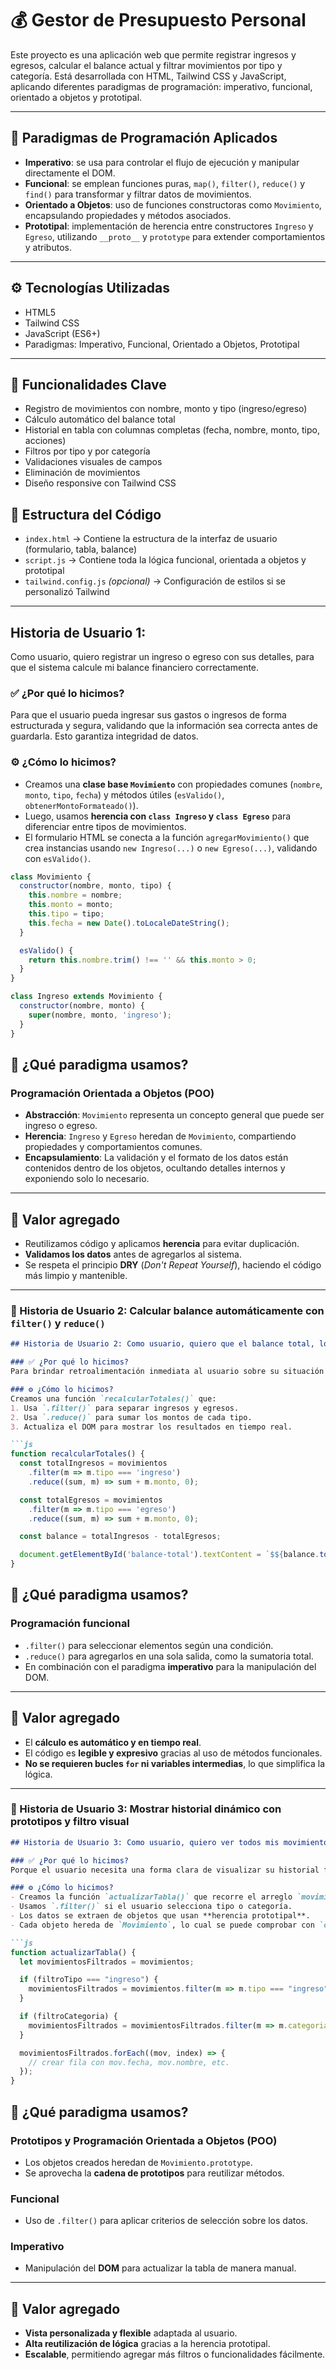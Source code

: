 # 💰 Gestor de Presupuesto Personal

Este proyecto es una aplicación web que permite registrar ingresos y egresos, calcular el balance actual y filtrar movimientos por tipo y categoría. Está desarrollada con HTML, Tailwind CSS y JavaScript, aplicando diferentes paradigmas de programación: imperativo, funcional, orientado a objetos y prototipal.

---

## 🧠 Paradigmas de Programación Aplicados

- **Imperativo**: se usa para controlar el flujo de ejecución y manipular directamente el DOM.
- **Funcional**: se emplean funciones puras, `map()`, `filter()`, `reduce()` y `find()` para transformar y filtrar datos de movimientos.
- **Orientado a Objetos**: uso de funciones constructoras como `Movimiento`, encapsulando propiedades y métodos asociados.
- **Prototipal**: implementación de herencia entre constructores `Ingreso` y `Egreso`, utilizando `__proto__` y `prototype` para extender comportamientos y atributos.

---

## ⚙️ Tecnologías Utilizadas

- HTML5
- Tailwind CSS
- JavaScript (ES6+)
- Paradigmas: Imperativo, Funcional, Orientado a Objetos, Prototipal

---

## 🧪 Funcionalidades Clave

- Registro de movimientos con nombre, monto y tipo (ingreso/egreso)
- Cálculo automático del balance total
- Historial en tabla con columnas completas (fecha, nombre, monto, tipo, acciones)
- Filtros por tipo y por categoría
- Validaciones visuales de campos
- Eliminación de movimientos
- Diseño responsive con Tailwind CSS

## 📁 Estructura del Código

- `index.html` → Contiene la estructura de la interfaz de usuario (formulario, tabla, balance)
- `script.js` → Contiene toda la lógica funcional, orientada a objetos y prototipal
- `tailwind.config.js` *(opcional)* → Configuración de estilos si se personalizó Tailwind

---

## Historia de Usuario 1: 

Como usuario, quiero registrar un ingreso o egreso con sus detalles, para que el sistema calcule mi balance financiero correctamente.

### ✅ ¿Por qué lo hicimos?
Para que el usuario pueda ingresar sus gastos o ingresos de forma estructurada y segura, validando que la información sea correcta antes de guardarla. Esto garantiza integridad de datos.

### ⚙️ ¿Cómo lo hicimos?
- Creamos una **clase base `Movimiento`** con propiedades comunes (`nombre`, `monto`, `tipo`, `fecha`) y métodos útiles (`esValido()`, `obtenerMontoFormateado()`).
- Luego, usamos **herencia con `class Ingreso` y `class Egreso`** para diferenciar entre tipos de movimientos.
- El formulario HTML se conecta a la función `agregarMovimiento()` que crea instancias usando `new Ingreso(...)` o `new Egreso(...)`, validando con `esValido()`.

```js
class Movimiento {
  constructor(nombre, monto, tipo) {
    this.nombre = nombre;
    this.monto = monto;
    this.tipo = tipo;
    this.fecha = new Date().toLocaleDateString();
  }

  esValido() {
    return this.nombre.trim() !== '' && this.monto > 0;
  }
}

class Ingreso extends Movimiento {
  constructor(nombre, monto) {
    super(nombre, monto, 'ingreso');
  }
}
```

## 🧠 ¿Qué paradigma usamos?

### Programación Orientada a Objetos (POO)

- **Abstracción**: `Movimiento` representa un concepto general que puede ser ingreso o egreso.
- **Herencia**: `Ingreso` y `Egreso` heredan de `Movimiento`, compartiendo propiedades y comportamientos comunes.
- **Encapsulamiento**: La validación y el formato de los datos están contenidos dentro de los objetos, ocultando detalles internos y exponiendo solo lo necesario.

---

## 🌟 Valor agregado

- Reutilizamos código y aplicamos **herencia** para evitar duplicación.
- **Validamos los datos** antes de agregarlos al sistema.
- Se respeta el principio **DRY** (_Don't Repeat Yourself_), haciendo el código más limpio y mantenible.


---

### 🧾 Historia de Usuario 2: Calcular balance automáticamente con `filter()` y `reduce()`

```markdown
## Historia de Usuario 2: Como usuario, quiero que el balance total, los ingresos y egresos se calculen automáticamente cada vez que agrego o elimino un movimiento.

### ✅ ¿Por qué lo hicimos?
Para brindar retroalimentación inmediata al usuario sobre su situación financiera actual y facilitar el control de sus finanzas personales.

### ⚙️ ¿Cómo lo hicimos?
Creamos una función `recalcularTotales()` que:
1. Usa `.filter()` para separar ingresos y egresos.
2. Usa `.reduce()` para sumar los montos de cada tipo.
3. Actualiza el DOM para mostrar los resultados en tiempo real.

```js
function recalcularTotales() {
  const totalIngresos = movimientos
    .filter(m => m.tipo === 'ingreso')
    .reduce((sum, m) => sum + m.monto, 0);

  const totalEgresos = movimientos
    .filter(m => m.tipo === 'egreso')
    .reduce((sum, m) => sum + m.monto, 0);

  const balance = totalIngresos - totalEgresos;

  document.getElementById('balance-total').textContent = `$${balance.toFixed(2)}`;
}
```

## 🧠 ¿Qué paradigma usamos?

### Programación funcional

- `.filter()` para seleccionar elementos según una condición.
- `.reduce()` para agregarlos en una sola salida, como la sumatoria total.
- En combinación con el paradigma **imperativo** para la manipulación del DOM.

---

## 🌟 Valor agregado

- El **cálculo es automático y en tiempo real**.
- El código es **legible y expresivo** gracias al uso de métodos funcionales.
- **No se requieren bucles `for` ni variables intermedias**, lo que simplifica la lógica.


---

### 🧾 Historia de Usuario 3: Mostrar historial dinámico con prototipos y filtro visual

```markdown
## Historia de Usuario 3: Como usuario, quiero ver todos mis movimientos en una tabla dinámica y poder filtrarlos por tipo o categoría.

### ✅ ¿Por qué lo hicimos?
Porque el usuario necesita una forma clara de visualizar su historial financiero y filtrar según sus necesidades, como ver solo egresos o una categoría específica.

### ⚙️ ¿Cómo lo hicimos?
- Creamos la función `actualizarTabla()` que recorre el arreglo `movimientos` y genera las filas de la tabla.
- Usamos `.filter()` si el usuario selecciona tipo o categoría.
- Los datos se extraen de objetos que usan **herencia prototipal**.
- Cada objeto hereda de `Movimiento`, lo cual se puede comprobar con `obj.__proto__ === Movimiento.prototype`.

```js
function actualizarTabla() {
  let movimientosFiltrados = movimientos;

  if (filtroTipo === "ingreso") {
    movimientosFiltrados = movimientos.filter(m => m.tipo === "ingreso");
  }

  if (filtroCategoria) {
    movimientosFiltrados = movimientosFiltrados.filter(m => m.categoria === filtroCategoria);
  }

  movimientosFiltrados.forEach((mov, index) => {
    // crear fila con mov.fecha, mov.nombre, etc.
  });
}
```

## 🧠 ¿Qué paradigma usamos?

### Prototipos y Programación Orientada a Objetos (POO)

- Los objetos creados heredan de `Movimiento.prototype`.
- Se aprovecha la **cadena de prototipos** para reutilizar métodos.

### Funcional

- Uso de `.filter()` para aplicar criterios de selección sobre los datos.

### Imperativo

- Manipulación del **DOM** para actualizar la tabla de manera manual.

---

## 🌟 Valor agregado

- **Vista personalizada y flexible** adaptada al usuario.
- **Alta reutilización de lógica** gracias a la herencia prototipal.
- **Escalable**, permitiendo agregar más filtros o funcionalidades fácilmente.
